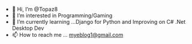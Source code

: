 - 👋 Hi, I’m @Topaz8
- 👀 I’m interested in Programming/Gaming
- 🌱 I’m currently learning ...Django for Python and Improving on C# .Net Desktop Dev
- 📫 How to reach me ... myeblog1@gmail.com

<!---
Topaz8/Topaz8 is a ✨ special ✨ repository because its `README.md` (this file) appears on your GitHub profile.
You can click the Preview link to take a look at your changes.
--->
